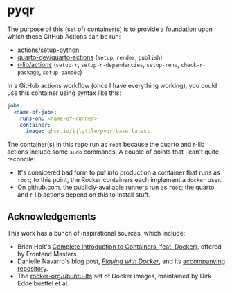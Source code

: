 # pyqr

The purpose of this (set of) container(s) is to provide a foundation upon which these GitHub Actions can be run:

- [actions/setup-python](https://github.com/actions/setup-python)
- [quarto-dev/quarto-actions](https://github.com/quarto-dev/quarto-actions) (`setup`, `render`, `publish`)
- [r-lib/actions](https://github.com/r-lib/actions) (`setup-r`, `setup-r-dependencies`, `setup-renv`, `check-r-package`, `setup-pandoc`)

In a GitHub actions workflow (once I have everything working), you could use this container using syntax like this:

```yaml
jobs:
  <name-of-job>:
    runs-on: <name-of-runner>
    container:
      image: ghcr.io/ijlyttle/pyqr-base:latest
```

The container(s) in this repo run as `root` because the quarto and r-lib actions include some `sudo` commands. 
A couple of points that I can't quite reconcile:

- It's considered bad form to put into production a container that runs as `root`; to this point, the Rocker containers each implement a `docker` user.
- On github.com, the publicly-available runners run as `root`; the quarto and r-lib actions depend on this to install stuff.

## Acknowledgements

This work has a bunch of inspirational sources, which include:

- Brian Holt's [Complete Introduction to Containers (feat. Docker)](https://frontendmasters.com/courses/complete-intro-containers/), offered by Frontend Masters.
- Danielle Navarro's blog post, [*Playing with Docker*](https://blog.djnavarro.net/posts/2023-01-01_playing-with-docker/), and its [accompanying repository](https://github.com/djnavarro/arch-r).
- The [rocker-org/ubuntu-lts](https://github.com/rocker-org/ubuntu-lts) set of Docker images, maintained by Dirk Eddelbuettel et al.
